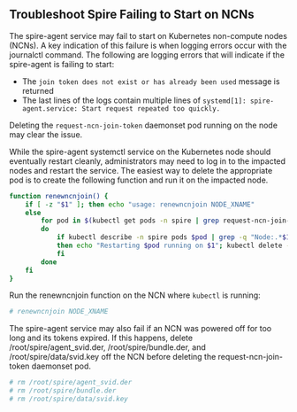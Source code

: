 ## Troubleshoot Spire Failing to Start on NCNs

The spire-agent service may fail to start on Kubernetes non-compute nodes \(NCNs\). A key indication of this failure is when logging errors occur with the journalctl command. The following are logging errors that will indicate if the spire-agent is failing to start:

- The `join token does not exist or has already been used` message is returned
- The last lines of the logs contain multiple lines of `systemd[1]: spire-agent.service: Start request repeated too quickly.`

Deleting the `request-ncn-join-token` daemonset pod running on the node may clear the issue.

While the spire-agent systemctl service on the Kubernetes node should eventually restart cleanly, administrators may need to log in to the impacted nodes and restart the service. The easiest way to delete the appropriate pod is to create the following function and run it on the impacted node.

```bash
function renewncnjoin() {
    if [ -z "$1" ]; then echo "usage: renewncnjoin NODE_XNAME"
    else
        for pod in $(kubectl get pods -n spire | grep request-ncn-join-token | awk '{print $1}');
        do
            if kubectl describe -n spire pods $pod | grep -q "Node:.*$1";
            then echo "Restarting $pod running on $1"; kubectl delete -n spire pod "$pod";
            fi
        done
    fi
}
```

Run the renewncnjoin function on the NCN where `kubectl` is running:

```bash
# renewncnjoin NODE_XNAME
```

The spire-agent service may also fail if an NCN was powered off for too long and its tokens expired. If this happens, delete /root/spire/agent\_svid.der, /root/spire/bundle.der, and /root/spire/data/svid.key off the NCN before deleting the request-ncn-join-token daemonset pod.

```bash
# rm /root/spire/agent_svid.der
# rm /root/spire/bundle.der
# rm /root/spire/data/svid.key
```


